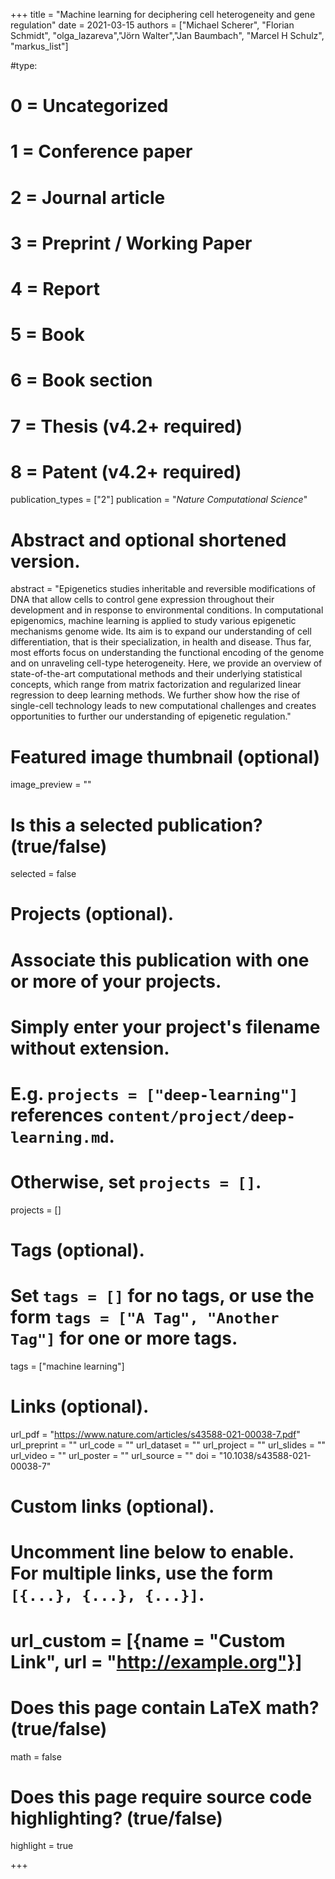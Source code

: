 +++
title = "Machine learning for deciphering cell heterogeneity and gene regulation"
date = 2021-03-15
authors = ["Michael Scherer", "Florian Schmidt", "olga_lazareva","Jörn Walter","Jan Baumbach", "Marcel H Schulz", "markus_list"]

#type:
#    0 = Uncategorized
#    1 = Conference paper
#    2 = Journal article
#    3 = Preprint / Working Paper
#    4 = Report
#    5 = Book
#    6 = Book section
#    7 = Thesis (v4.2+ required)
#    8 = Patent (v4.2+ required)
publication_types = ["2"]
publication = "*Nature Computational Science*"

# Abstract and optional shortened version.
abstract = "Epigenetics studies inheritable and reversible modifications of DNA that allow cells to control gene expression throughout their development and in response to environmental conditions. In computational epigenomics, machine learning is applied to study various epigenetic mechanisms genome wide. Its aim is to expand our understanding of cell differentiation, that is their specialization, in health and disease. Thus far, most efforts focus on understanding the functional encoding of the genome and on unraveling cell-type heterogeneity. Here, we provide an overview of state-of-the-art computational methods and their underlying statistical concepts, which range from matrix factorization and regularized linear regression to deep learning methods. We further show how the rise of single-cell technology leads to new computational challenges and creates opportunities to further our understanding of epigenetic regulation."

# Featured image thumbnail (optional)
image_preview = ""

# Is this a selected publication? (true/false)
selected = false

# Projects (optional).
#   Associate this publication with one or more of your projects.
#   Simply enter your project's filename without extension.
#   E.g. `projects = ["deep-learning"]` references `content/project/deep-learning.md`.
#   Otherwise, set `projects = []`.
projects = []

# Tags (optional).
#   Set `tags = []` for no tags, or use the form `tags = ["A Tag", "Another Tag"]` for one or more tags.
tags = ["machine learning"]

# Links (optional).
url_pdf = "https://www.nature.com/articles/s43588-021-00038-7.pdf"
url_preprint = ""
url_code = ""
url_dataset = ""
url_project = ""
url_slides = ""
url_video = ""
url_poster = ""
url_source = ""
doi = "10.1038/s43588-021-00038-7"

# Custom links (optional).
#   Uncomment line below to enable. For multiple links, use the form `[{...}, {...}, {...}]`.
# url_custom = [{name = "Custom Link", url = "http://example.org"}]

# Does this page contain LaTeX math? (true/false)
math = false

# Does this page require source code highlighting? (true/false)
highlight = true

+++
